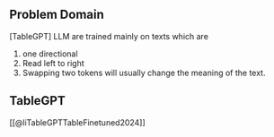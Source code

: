 ## Problem Domain

[TableGPT] LLM are trained mainly on texts which are
1. one directional
2. Read left to right
3. Swapping two tokens will usually change the meaning of the text.
## TableGPT
[[@liTableGPTTableFinetuned2024]]

